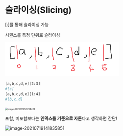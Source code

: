 # 슬라이싱(Slicing)

[:]를 통해 슬라이싱 가능

시퀀스를 특정 단위로 슬라이싱

<img src="4.Container(컨테이너).assets/image-20210719141626079.png" alt="image-20210719141626079" style="zoom: 50%;" />

```bash
[a,b,c,d,e][2:3]
#[c]
[a,b,c,d,e][1:4]
#[b,c,d]
```

<img src="C:\Users\tmddu\TIL\python\4.Container(컨테이너).assets\image-20210719141734424.png" alt="image-20210719141734424" style="zoom:50%;" />

포함, 미포함보다는 **인덱스를 기준으로 자른**다고 생각하면 간단!

![image-20210719141835851](C:\Users\tmddu\TIL\python\4.Container(컨테이너).assets\image-20210719141835851.png)

